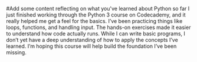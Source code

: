 #Add some content reflecting on what you've learned about Python so far
I just finished working through the Python 3 course on Codecademy, and it really helped me get a feel for the basics. I’ve been practicing things like loops, functions, and handling input. The hands-on exercises made it easier to understand how code actually runs. While I can write basic programs, I don’t yet have a deep understanding of how to apply the concepts I’ve learned. I’m hoping this course will help build the foundation I’ve been missing.
